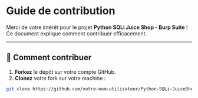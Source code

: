 # Guide de contribution

Merci de votre intérêt pour le projet **Python SQLi Juice Shop - Burp Suite** !
Ce document explique comment contribuer efficacement.

---

## 🧩 Comment contribuer

1. **Forkez** le dépôt sur votre compte GitHub.
2. **Clonez** votre fork sur votre machine :
```bash
git clone https://github.com/votre-nom-utilisateur/Python-SQLi-JuiceShop-BurpSuite.git
